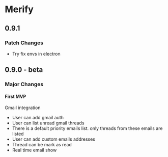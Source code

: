 # Merify

## 0.9.1

### Patch Changes

- Try fix envs in electron

## 0.9.0 - beta

### Major Changes

#### First MVP

Gmail integration

- User can add gmail auth
- User can list unread gmail threads
- There is a default priority emails list. only threads from these emails are listed
- User can add custom emails addresses
- Thread can be mark as read
- Real time email show
